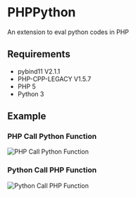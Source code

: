# PHPPython
An extension to eval python codes in PHP

## Requirements
   - pybind11 V2.1.1
   - PHP-CPP-LEGACY V1.5.7
   - PHP 5
   - Python 3


## Example

### PHP Call Python Function
![PHP Call Python Function](https://raw.githubusercontent.com/bullsoft/PHPPython/master/examples/php_call_python_func.png)
### Python Call PHP Function
![Python Call PHP Function](https://raw.githubusercontent.com/bullsoft/PHPPython/master/examples/python_call_php_func.png)

